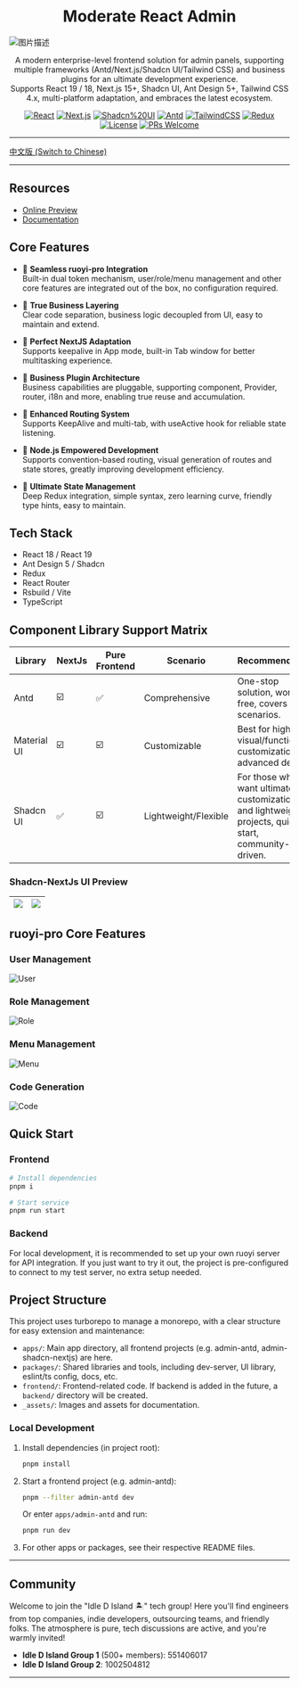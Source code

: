<h1 align="center">Moderate React Admin</h1>

![图片描述](./_assets/info.png)

<div align="center">

A modern enterprise-level frontend solution for admin panels, supporting multiple frameworks (Antd/Next.js/Shadcn UI/Tailwind CSS) and business plugins for an ultimate development experience.
<br />
Supports React 19 / 18, Next.js 15+, Shadcn UI, Ant Design 5+, Tailwind CSS 4.x, multi-platform adaptation, and embraces the latest ecosystem.

[![React](https://img.shields.io/badge/React-19.x%20%7C%2018.x-blue?style=flat-square)](https://react.dev/)
[![Next.js](https://img.shields.io/badge/Next.js-15%2B-black?style=flat-square)](https://nextjs.org/)
[![Shadcn%20UI](https://img.shields.io/badge/Shadcn--UI-%F0%9F%92%96-lightgrey?style=flat-square)](https://ui.shadcn.com/)
[![Antd](https://img.shields.io/badge/Antd-5.x-blue?style=flat-square)](https://ant.design/)
[![TailwindCSS](https://img.shields.io/badge/TailwindCSS-4.x-06B6D4?style=flat-square&logo=tailwindcss)](https://tailwindcss.com/)
[![Redux](https://img.shields.io/badge/Redux-Toolkit-purple?style=flat-square)](https://redux-toolkit.js.org/)
[![License](https://img.shields.io/github/license/DLand-Team/moderate-react-admin?style=flat-square)](./LICENSE)
[![PRs Welcome](https://img.shields.io/badge/PRs-welcome-brightgreen.svg?style=flat-square)](https://github.com/DLand-Team/moderate-react-admin/pulls)

</div>

---

[中文版 (Switch to Chinese)](./README.md)

---

## Resources

- [Online Preview](http://111.229.110.163/)
- [Documentation](https://dland-team.github.io/moderate-react-admin/)

## Core Features

- 🍎 **Seamless ruoyi-pro Integration**  
  Built-in dual token mechanism, user/role/menu management and other core features are integrated out of the box, no configuration required.

- 🍇 **True Business Layering**  
  Clear code separation, business logic decoupled from UI, easy to maintain and extend.

- 🥥 **Perfect NextJS Adaptation**  
  Supports keepalive in App mode, built-in Tab window for better multitasking experience.

- 🥕 **Business Plugin Architecture**  
  Business capabilities are pluggable, supporting component, Provider, router, i18n and more, enabling true reuse and accumulation.

- 🍞 **Enhanced Routing System**  
  Supports KeepAlive and multi-tab, with useActive hook for reliable state listening.

- 🥦 **Node.js Empowered Development**  
  Supports convention-based routing, visual generation of routes and state stores, greatly improving development efficiency.

- 🥑 **Ultimate State Management**  
  Deep Redux integration, simple syntax, zero learning curve, friendly type hints, easy to maintain.

## Tech Stack

- React 18 / React 19
- Ant Design 5 / Shadcn
- Redux
- React Router
- Rsbuild / Vite
- TypeScript

## Component Library Support Matrix

| Library     | NextJs | Pure Frontend | Scenario             | Recommendation                                                                                     |
| ----------- | ------ | ------------- | -------------------- | -------------------------------------------------------------------------------------------------- |
| Antd        | ☑️     | ✅            | Comprehensive        | One-stop solution, worry-free, covers most scenarios.                                              |
| Material UI | ☑️     | ☑️            | Customizable         | Best for high visual/function customization, for advanced devs.                                    |
| Shadcn UI   | ✅     | ☑️            | Lightweight/Flexible | For those who want ultimate customization and lightweight projects, quick start, community-driven. |

### Shadcn-NextJs UI Preview

| ![](_assets/shadcn-nextjs-2.png) | ![](_assets/shadcn-nexts-1.png) |
| :------------------------------: | :-----------------------------: |

## ruoyi-pro Core Features

### User Management

![User](./_assets/user.png)

### Role Management

![Role](./_assets/role.png)

### Menu Management

![Menu](./_assets/menu.png)

### Code Generation

![Code](./_assets/code.png)

## Quick Start

### Frontend

```bash
# Install dependencies
pnpm i

# Start service
pnpm run start
```

### Backend

For local development, it is recommended to set up your own ruoyi server for API integration.
If you just want to try it out, the project is pre-configured to connect to my test server, no extra setup needed.

## Project Structure

This project uses turborepo to manage a monorepo, with a clear structure for easy extension and maintenance:

- `apps/`: Main app directory, all frontend projects (e.g. admin-antd, admin-shadcn-nextjs) are here.
- `packages/`: Shared libraries and tools, including dev-server, UI library, eslint/ts config, docs, etc.
- `frontend/`: Frontend-related code. If backend is added in the future, a `backend/` directory will be created.
- `_assets/`: Images and assets for documentation.

### Local Development

1. Install dependencies (in project root):
   ```bash
   pnpm install
   ```
2. Start a frontend project (e.g. admin-antd):
   ```bash
   pnpm --filter admin-antd dev
   ```
   Or enter `apps/admin-antd` and run:
   ```bash
   pnpm run dev
   ```
3. For other apps or packages, see their respective README files.

---

## Community

Welcome to join the "Idle D Island 🏝️" tech group! Here you'll find engineers from top companies, indie developers, outsourcing teams, and friendly folks. The atmosphere is pure, tech discussions are active, and you're warmly invited!

- **Idle D Island Group 1** (500+ members): 551406017
- **Idle D Island Group 2**: 1002504812

---
